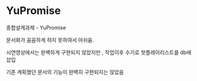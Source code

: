 # YuPromise
종합설계과제 - YuPromise

문서화가 꼼꼼하게 하지 못하여서 아쉬움.

시연영상에서는 완벽하게 구현되지 않았지만 , 작업이후 수기로 핫플레이리스트를 db에 삽입

기존 계획했던 문서의 기능이 완벽히 구현되지는 않았음 
